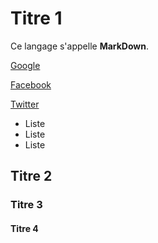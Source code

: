 # Titre 1

Ce langage s'appelle __MarkDown__.

[Google](https://www.google.fr)

[Facebook](https://www.facebook.com)

[Twitter](https://twitter.com)

- Liste
- Liste
- Liste

## Titre 2

### Titre 3

#### Titre 4
